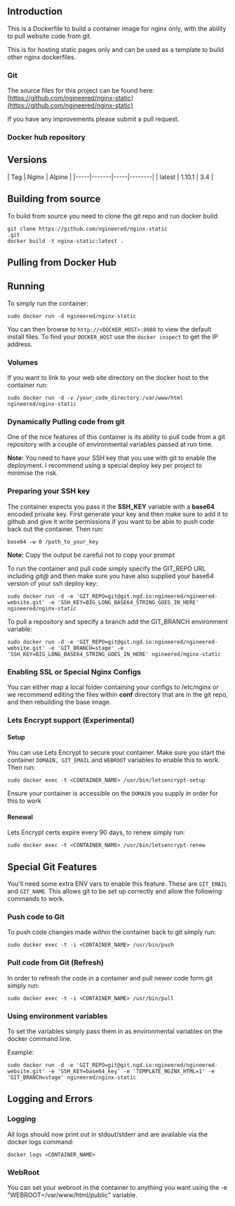 ## Introduction
This is a Dockerfile to build a container image for nginx only, with the ability to pull website code from git.

This is for hosting static pages only and can be used as a template to build other nginx dockerfiles.

### Git
The source files for this project can be found here: [https://github.com/ngineered/nginx-static](https://github.com/ngineered/nginx-static)

If you have any improvements please submit a pull request.
### Docker hub repository


## Versions
| Tag | Nginx | Alpine |
|-----|-------|-----|--------|
| latest | 1.10.1 | 3.4 |

## Building from source
To build from source you need to clone the git repo and run docker build:
```
git clone https://github.com/ngineered/nginx-static
.git
docker build -t nginx-static:latest .
```

## Pulling from Docker Hub


## Running
To simply run the container:
```
sudo docker run -d ngineered/nginx-static
```

You can then browse to ```http://<DOCKER_HOST>:8080``` to view the default install files. To find your ```DOCKER_HOST``` use the ```docker inspect``` to get the IP address.
### Volumes
If you want to link to your web site directory on the docker host to the container run:
```
sudo docker run -d -v /your_code_directory:/var/www/html ngineered/nginx-static
```

### Dynamically Pulling code from git
One of the nice features of this container is its ability to pull code from a git repository with a couple of environmental variables passed at run time.

**Note:** You need to have your SSH key that you use with git to enable the deployment. I recommend using a special deploy key per project to minimise the risk.

### Preparing your SSH key
The container expects you pass it the __SSH_KEY__ variable with a **base64** encoded private key. First generate your key and then make sure to add it to github and give it write permissions if you want to be able to push code back out the container. Then run:
```
base64 -w 0 /path_to_your_key
```
**Note:** Copy the output be careful not to copy your prompt

To run the container and pull code simply specify the GIT_REPO URL including *git@* and then make sure you have also supplied your base64 version of your ssh deploy key:
```
sudo docker run -d -e 'GIT_REPO=git@git.ngd.io:ngineered/ngineered-website.git' -e 'SSH_KEY=BIG_LONG_BASE64_STRING_GOES_IN_HERE' ngineered/nginx-static
```

To pull a repository and specify a branch add the GIT_BRANCH environment variable:
```
sudo docker run -d -e 'GIT_REPO=git@git.ngd.io:ngineered/ngineered-website.git' -e 'GIT_BRANCH=stage' -e 'SSH_KEY=BIG_LONG_BASE64_STRING_GOES_IN_HERE' ngineered/nginx-static
```

### Enabling SSL or Special Nginx Configs
You can either map a local folder containing your configs  to /etc/nginx or we recommend editing the files within __conf__ directory that are in the git repo, and then rebuilding the base image.

### Lets Encrypt support (Experimental)
#### Setup
You can use Lets Encrypt to secure your container. Make sure you start the container ```DOMAIN, GIT_EMAIL``` and ```WEBROOT``` variables to enable this to work. Then run:
```
sudo docker exec -t <CONTAINER_NAME> /usr/bin/letsencrypt-setup
```
Ensure your container is accessible on the ```DOMAIN``` you supply in order for this to work
#### Renewal
Lets Encrypt certs expire every 90 days, to renew simply run:
```
sudo docker exec -t <CONTAINER_NAME> /usr/bin/letsencrypt-renew
```

## Special Git Features
You'll need some extra ENV vars to enable this feature. These are ```GIT_EMAIL``` and ```GIT_NAME```. This allows git to be set up correctly and allow the following commands to work.

### Push code to Git
To push code changes made within the container back to git simply run:
```
sudo docker exec -t -i <CONTAINER_NAME> /usr/bin/push
```

### Pull code from Git (Refresh)
In order to refresh the code in a container and pull newer code form git simply run:
```
sudo docker exec -t -i <CONTAINER_NAME> /usr/bin/pull
```

### Using environment variables

To set the variables simply pass them in as environmental variables on the docker command line.

Example:
```
sudo docker run -d -e 'GIT_REPO=git@git.ngd.io:ngineered/ngineered-website.git' -e 'SSH_KEY=base64_key' -e 'TEMPLATE_NGINX_HTML=1' -e 'GIT_BRANCH=stage' ngineered/nginx-static
```

## Logging and Errors

### Logging
All logs should now print out in stdout/stderr and are available via the docker logs command:
```
docker logs <CONTAINER_NAME>
```
### WebRoot
You can set your webroot in the container to anything you want using the -e "WEBROOT=/var/www/html/public" variable.
